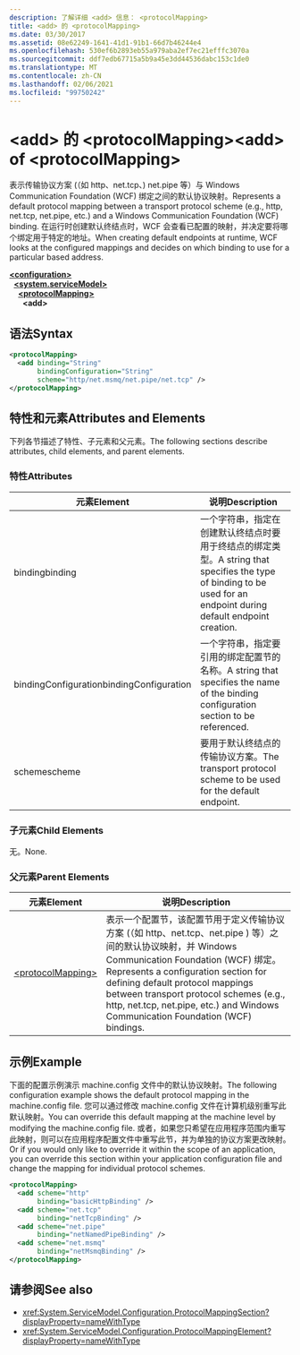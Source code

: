 ```yaml
---
description: 了解详细 <add> 信息： <protocolMapping>
title: <add> 的 <protocolMapping>
ms.date: 03/30/2017
ms.assetid: 08e62249-1641-41d1-91b1-66d7b46244e4
ms.openlocfilehash: 530ef6b2893eb55a979aba2ef7ec21efffc3070a
ms.sourcegitcommit: ddf7edb67715a5b9a45e3dd44536dabc153c1de0
ms.translationtype: MT
ms.contentlocale: zh-CN
ms.lasthandoff: 02/06/2021
ms.locfileid: "99750242"
---
```

# <a name="add-of-protocolmapping"></a><span data-ttu-id="34be9-103">\<add> 的 \<protocolMapping></span><span class="sxs-lookup"><span data-stu-id="34be9-103">\<add> of \<protocolMapping></span></span>

<span data-ttu-id="34be9-104">表示传输协议方案 (（如 http、net.tcp、) net.pipe 等）与 Windows Communication Foundation (WCF) 绑定之间的默认协议映射。</span><span class="sxs-lookup"><span data-stu-id="34be9-104">Represents a default protocol mapping between a transport protocol scheme (e.g., http, net.tcp, net.pipe, etc.) and a Windows Communication Foundation (WCF) binding.</span></span> <span data-ttu-id="34be9-105">在运行时创建默认终结点时，WCF 会查看已配置的映射，并决定要将哪个绑定用于特定的地址。</span><span class="sxs-lookup"><span data-stu-id="34be9-105">When creating default endpoints at runtime, WCF looks at the configured mappings and decides on which binding to use for a particular based address.</span></span>  
  
[**\<configuration>**](../configuration-element.md)\
&nbsp;&nbsp;[**\<system.serviceModel>**](system-servicemodel.md)\
&nbsp;&nbsp;&nbsp;&nbsp;[**\<protocolMapping>**](protocolmapping.md)\
&nbsp;&nbsp;&nbsp;&nbsp;&nbsp;&nbsp;**\<add>**  
  
## <a name="syntax"></a><span data-ttu-id="34be9-106">语法</span><span class="sxs-lookup"><span data-stu-id="34be9-106">Syntax</span></span>  
  
```xml  
<protocolMapping>
  <add binding="String"
       bindingConfiguration="String"
       scheme="http/net.msmq/net.pipe/net.tcp" />
</protocolMapping>
```  
  
## <a name="attributes-and-elements"></a><span data-ttu-id="34be9-107">特性和元素</span><span class="sxs-lookup"><span data-stu-id="34be9-107">Attributes and Elements</span></span>  

 <span data-ttu-id="34be9-108">下列各节描述了特性、子元素和父元素。</span><span class="sxs-lookup"><span data-stu-id="34be9-108">The following sections describe attributes, child elements, and parent elements.</span></span>  
  
### <a name="attributes"></a><span data-ttu-id="34be9-109">特性</span><span class="sxs-lookup"><span data-stu-id="34be9-109">Attributes</span></span>  
  
|<span data-ttu-id="34be9-110">元素</span><span class="sxs-lookup"><span data-stu-id="34be9-110">Element</span></span>|<span data-ttu-id="34be9-111">说明</span><span class="sxs-lookup"><span data-stu-id="34be9-111">Description</span></span>|  
|-------------|-----------------|  
|<span data-ttu-id="34be9-112">binding</span><span class="sxs-lookup"><span data-stu-id="34be9-112">binding</span></span>|<span data-ttu-id="34be9-113">一个字符串，指定在创建默认终结点时要用于终结点的绑定类型。</span><span class="sxs-lookup"><span data-stu-id="34be9-113">A string that specifies the type of binding to be used for an endpoint during default endpoint creation.</span></span>|  
|<span data-ttu-id="34be9-114">bindingConfiguration</span><span class="sxs-lookup"><span data-stu-id="34be9-114">bindingConfiguration</span></span>|<span data-ttu-id="34be9-115">一个字符串，指定要引用的绑定配置节的名称。</span><span class="sxs-lookup"><span data-stu-id="34be9-115">A string that specifies the name of the binding configuration section to be referenced.</span></span>|  
|<span data-ttu-id="34be9-116">scheme</span><span class="sxs-lookup"><span data-stu-id="34be9-116">scheme</span></span>|<span data-ttu-id="34be9-117">要用于默认终结点的传输协议方案。</span><span class="sxs-lookup"><span data-stu-id="34be9-117">The transport protocol scheme to be used for the default endpoint.</span></span>|  
  
### <a name="child-elements"></a><span data-ttu-id="34be9-118">子元素</span><span class="sxs-lookup"><span data-stu-id="34be9-118">Child Elements</span></span>  

 <span data-ttu-id="34be9-119">无。</span><span class="sxs-lookup"><span data-stu-id="34be9-119">None.</span></span>  
  
### <a name="parent-elements"></a><span data-ttu-id="34be9-120">父元素</span><span class="sxs-lookup"><span data-stu-id="34be9-120">Parent Elements</span></span>  
  
|<span data-ttu-id="34be9-121">元素</span><span class="sxs-lookup"><span data-stu-id="34be9-121">Element</span></span>|<span data-ttu-id="34be9-122">说明</span><span class="sxs-lookup"><span data-stu-id="34be9-122">Description</span></span>|  
|-------------|-----------------|  
|[\<protocolMapping>](protocolmapping.md)|<span data-ttu-id="34be9-123">表示一个配置节，该配置节用于定义传输协议方案 (（如 http、net.tcp、net.pipe ) 等）之间的默认协议映射，并 Windows Communication Foundation (WCF) 绑定。</span><span class="sxs-lookup"><span data-stu-id="34be9-123">Represents a configuration section for defining default protocol mappings between transport protocol schemes (e.g., http, net.tcp, net.pipe, etc.) and Windows Communication Foundation (WCF) bindings.</span></span>|  
  
## <a name="example"></a><span data-ttu-id="34be9-124">示例</span><span class="sxs-lookup"><span data-stu-id="34be9-124">Example</span></span>  

 <span data-ttu-id="34be9-125">下面的配置示例演示 machine.config 文件中的默认协议映射。</span><span class="sxs-lookup"><span data-stu-id="34be9-125">The following configuration example shows the default protocol mapping in the machine.config file.</span></span> <span data-ttu-id="34be9-126">您可以通过修改 machine.config 文件在计算机级别重写此默认映射。</span><span class="sxs-lookup"><span data-stu-id="34be9-126">You can override this default mapping at the machine level by modifying the machine.config file.</span></span> <span data-ttu-id="34be9-127">或者，如果您只希望在应用程序范围内重写此映射，则可以在应用程序配置文件中重写此节，并为单独的协议方案更改映射。</span><span class="sxs-lookup"><span data-stu-id="34be9-127">Or if you would only like to override it within the scope of an application, you can override this section within your application configuration file and change the mapping for individual protocol schemes.</span></span>  
  
```xml  
<protocolMapping>
  <add scheme="http"
       binding="basicHttpBinding" />
  <add scheme="net.tcp"
       binding="netTcpBinding" />
  <add scheme="net.pipe"
       binding="netNamedPipeBinding" />
  <add scheme="net.msmq"
       binding="netMsmqBinding" />
</protocolMapping>
```  
  
## <a name="see-also"></a><span data-ttu-id="34be9-128">请参阅</span><span class="sxs-lookup"><span data-stu-id="34be9-128">See also</span></span>

- <xref:System.ServiceModel.Configuration.ProtocolMappingSection?displayProperty=nameWithType>
- <xref:System.ServiceModel.Configuration.ProtocolMappingElement?displayProperty=nameWithType>

